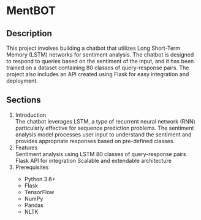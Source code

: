 # MentBOT

## Description
This project involves building a chatbot that utilizes Long Short-Term Memory (LSTM) networks for sentiment analysis. The chatbot is designed to respond to queries based on the sentiment of the input, and it has been trained on a dataset containing 80 classes of query-response pairs. The project also includes an API created using Flask for easy integration and deployment.

## Sections
<ol>
    <li>Introduction</li>
The chatbot leverages LSTM, a type of recurrent neural network (RNN) particularly effective for sequence prediction problems. The sentiment analysis model processes user input to understand the sentiment and provides appropriate responses based on pre-defined classes.
    <li>Features</li>
    Sentiment analysis using LSTM
80 classes of query-response pairs
Flask API for integration
Scalable and extendable architecture
    <li>Prerequisites</li>
    <ul>
        <li>Python 3.6+</li>
        <li>Flask</li>
        <li>TensorFlow</li>
        <li>NumPy</li>
        <li>Pandas</li>
        <li>NLTK</li>
    </ul>
</ol>
